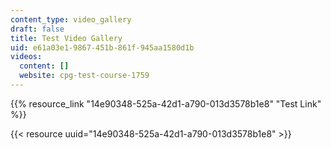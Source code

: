 ```yaml
---
content_type: video_gallery
draft: false
title: Test Video Gallery
uid: e61a03e1-9867-451b-861f-945aa1580d1b
videos:
  content: []
  website: cpg-test-course-1759
---
```

{{% resource_link "14e90348-525a-42d1-a790-013d3578b1e8" "Test Link" %}}

{{< resource uuid="14e90348-525a-42d1-a790-013d3578b1e8" >}}